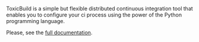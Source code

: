 ToxicBuild is a simple but flexible distributed continuous integration tool
that enables you to configure your ci process using the power of the Python
programming language.

Please, see the [full documentation](http://toxicbuild.poraodojuca.net/).
